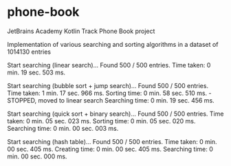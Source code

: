 # phone-book
JetBrains Academy Kotlin Track Phone Book project

Implementation of various searching and sorting algorithms in a dataset of 1014130 entries

Start searching (linear search)...
Found 500 / 500 entries. Time taken: 0 min. 19 sec. 503 ms.

Start searching (bubble sort + jump search)...
Found 500 / 500 entries. Time taken: 1 min. 17 sec. 966 ms.
Sorting time: 0 min. 58 sec. 510 ms. - STOPPED, moved to linear search
Searching time: 0 min. 19 sec. 456 ms.

Start searching (quick sort + binary search)...
Found 500 / 500 entries. Time taken: 0 min. 05 sec. 023 ms.
Sorting time: 0 min. 05 sec. 020 ms.
Searching time: 0 min. 00 sec. 003 ms.

Start searching (hash table)...
Found 500 / 500 entries. Time taken: 0 min. 00 sec. 405 ms.
Creating time: 0 min. 00 sec. 405 ms.
Searching time: 0 min. 00 sec. 000 ms.
